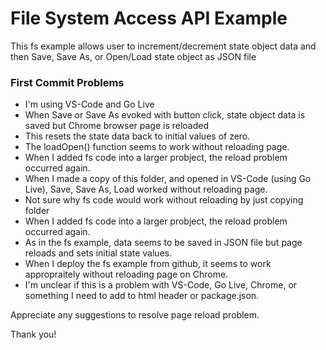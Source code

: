 # File System Access API Example
This fs example allows user to increment/decrement state object data and then Save, Save As, or Open/Load state object as JSON file

### First Commit Problems
- I'm using VS-Code and Go Live
- When Save or Save As evoked with button click, state object data is saved but Chrome browser page is reloaded
- This resets the state data back to initial values of zero.
- The loadOpen() function seems to work without reloading page.
- When I added fs code into a larger probject, the reload problem occurred again.
- When I made a copy of this folder, and opened in VS-Code (using Go Live), Save, Save As, Load worked without reloading page.
- Not sure why fs code would work without reloading by just copying folder
- When I added fs code into a larger probject, the reload problem occurred again.
- As in the fs example, data seems to be saved in JSON file but page reloads and sets initial state values.
- When I deploy the fs example from github, it seems to work appropraitely without reloading page on Chrome.
- I'm unclear if this is a problem with VS-Code, Go Live, Chrome, or something I need to add to html header or package.json.


Appreciate any suggestions to resolve page reload problem.

Thank you!

